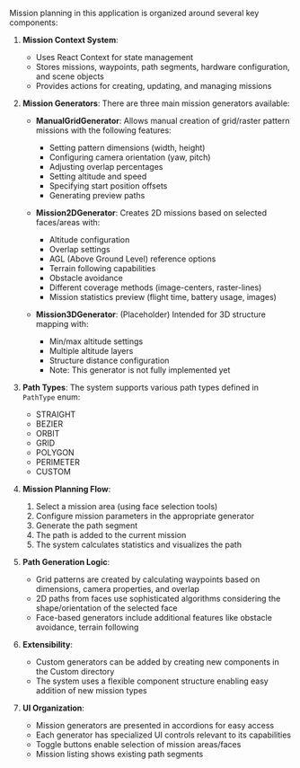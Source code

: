 Mission planning in this application is organized around several key components:

1. **Mission Context System**: 
   - Uses React Context for state management
   - Stores missions, waypoints, path segments, hardware configuration, and scene objects
   - Provides actions for creating, updating, and managing missions

2. **Mission Generators**:
   There are three main mission generators available:

   - **ManualGridGenerator**: Allows manual creation of grid/raster pattern missions with the following features:
     - Setting pattern dimensions (width, height)
     - Configuring camera orientation (yaw, pitch)
     - Adjusting overlap percentages
     - Setting altitude and speed
     - Specifying start position offsets
     - Generating preview paths

   - **Mission2DGenerator**: Creates 2D missions based on selected faces/areas with:
     - Altitude configuration
     - Overlap settings
     - AGL (Above Ground Level) reference options
     - Terrain following capabilities
     - Obstacle avoidance
     - Different coverage methods (image-centers, raster-lines)
     - Mission statistics preview (flight time, battery usage, images)

   - **Mission3DGenerator**: (Placeholder) Intended for 3D structure mapping with:
     - Min/max altitude settings
     - Multiple altitude layers
     - Structure distance configuration
     - Note: This generator is not fully implemented yet

3. **Path Types**:
   The system supports various path types defined in `PathType` enum:
   - STRAIGHT
   - BEZIER 
   - ORBIT
   - GRID
   - POLYGON
   - PERIMETER
   - CUSTOM

4. **Mission Planning Flow**:
   1. Select a mission area (using face selection tools)
   2. Configure mission parameters in the appropriate generator
   3. Generate the path segment
   4. The path is added to the current mission
   5. The system calculates statistics and visualizes the path

5. **Path Generation Logic**:
   - Grid patterns are created by calculating waypoints based on dimensions, camera properties, and overlap
   - 2D paths from faces use sophisticated algorithms considering the shape/orientation of the selected face
   - Face-based generators include additional features like obstacle avoidance, terrain following

6. **Extensibility**:
   - Custom generators can be added by creating new components in the Custom directory
   - The system uses a flexible component structure enabling easy addition of new mission types

7. **UI Organization**:
   - Mission generators are presented in accordions for easy access
   - Each generator has specialized UI controls relevant to its capabilities
   - Toggle buttons enable selection of mission areas/faces
   - Mission listing shows existing path segments


